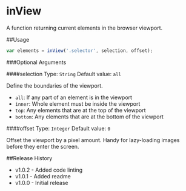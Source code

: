 # inView
A function returning current elements in the browser viewport.

##Usage
```javascript
var elements = inView('.selector', selection, offset);
```

###Optional Arguments

####selection
Type: `String` Default value: `all`

Define the boundaries of the viewport.

* `all`: If any part of an element is in the viewport
* `inner`: Whole element must be inside the viewport
* `top`: Any elements that are at the top of the viewport
* `bottom`: Any elements that are at the bottom of the viewport

####offset
Type: `Integer` Default value: `0`

Offset the viewport by a pixel amount. Handy for lazy-loading images before they enter the screen.

##Release History

* v1.0.2 - Added code linting
* v1.0.1 - Added readme
* v1.0.0 - Initial release
